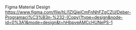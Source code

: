 Figma Material Design
https://www.figma.com/file/hLl1ZIQieiCmFnNhFZgCZU/Deber-Programaci%C3%B3n-%232-(Copy)?type=design&node-id=0%3A1&mode=design&t=hHbpveAMCcHUNePS-1
